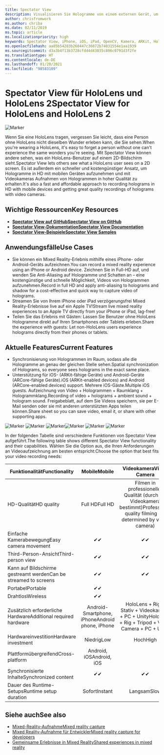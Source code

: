 ```yaml
---
title: Spectator View
description: Visualisieren Sie Hologramme von einem externen Gerät, um ein Mixed-Reality-Erlebnis auf einem externen Display zu darzustellen oder aufzunehmen.
author: chrisfromwork
ms.author: chriba
ms.date: 02/11/2019
ms.topic: article
ms.localizationpriority: high
keywords: Spectator View, iPhone, iOS, iPad, OpenCV, Kamera, ARKit, HoloLens, Mixed Reality, MixedRealityToolkit, Demo, aufzeichnen
ms.openlocfilehash: aa85b54283b260447c36072b74031554e1aa1939
ms.sourcegitcommit: d3a3b4f13b3728cfdd4d43035c806c0791d3f2fe
ms.translationtype: HT
ms.contentlocale: de-DE
ms.lasthandoff: 01/20/2021
ms.locfileid: "98583109"
---
```

# <a name="spectator-view-for-hololens-and-hololens-2"></a><span data-ttu-id="da790-104">Spectator View für HoloLens und HoloLens 2</span><span class="sxs-lookup"><span data-stu-id="da790-104">Spectator View for HoloLens and HoloLens 2</span></span>

![Marker](images/SpecViewPhoneHero.jpg)

<span data-ttu-id="da790-106">Wenn Sie eine HoloLens tragen, vergessen Sie leicht, dass eine Person ohne HoloLens nicht dieselben Wunder erleben kann, die Sie sehen.</span><span class="sxs-lookup"><span data-stu-id="da790-106">When you're wearing a HoloLens, it's easy to forget a person without one can't experience the same wonders you're seeing.</span></span> <span data-ttu-id="da790-107">Mit Spectator View können andere sehen, was ein HoloLens-Benutzer auf einem 2D-Bildschirm sieht.</span><span class="sxs-lookup"><span data-stu-id="da790-107">Spectator View lets others see what a HoloLens user sees on a 2D screen.</span></span> <span data-ttu-id="da790-108">Es ist außerdem ein schneller und kostengünstiger Ansatz, um Hologramme in HD mit mobilen Geräten aufzunehmen und mit Videokameras Aufnahmen von Hologrammen in hoher Qualität zu erhalten.</span><span class="sxs-lookup"><span data-stu-id="da790-108">It's also a fast and affordable approach to recording holograms in HD with mobile devices and getting great quality recordings of holograms with video cameras.</span></span>

## <a name="key-resources"></a><span data-ttu-id="da790-109">Wichtige Ressourcen</span><span class="sxs-lookup"><span data-stu-id="da790-109">Key Resources</span></span>

* [<span data-ttu-id="da790-110">**Spectator View auf GitHub**</span><span class="sxs-lookup"><span data-stu-id="da790-110">**Spectator View on GitHub**</span></span>](https://github.com/microsoft/MixedReality-SpectatorView)
* [<span data-ttu-id="da790-111">**Spectator View-Dokumentation**</span><span class="sxs-lookup"><span data-stu-id="da790-111">**Spectator View Documentation**</span></span>](https://microsoft.github.io/MixedReality-SpectatorView/README.html)
* [<span data-ttu-id="da790-112">**Spectator View-Beispiele**</span><span class="sxs-lookup"><span data-stu-id="da790-112">**Spectator View Samples**</span></span>](https://github.com/microsoft/MixedReality-SpectatorView/tree/master/samples)

## <a name="use-cases"></a><span data-ttu-id="da790-113">Anwendungsfälle</span><span class="sxs-lookup"><span data-stu-id="da790-113">Use Cases</span></span>

* <span data-ttu-id="da790-114">Sie können ein Mixed Reality-Erlebnis mithilfe eines iPhone- oder Android-Geräts aufzeichnen.</span><span class="sxs-lookup"><span data-stu-id="da790-114">You can record a mixed reality experience using an iPhone or Android device.</span></span> <span data-ttu-id="da790-115">Zeichnen Sie in Full-HD auf, und wenden Sie Anti-Aliasing auf Hologramme und Schatten an – eine kostengünstige und schnelle Möglichkeit, Videos von Hologrammen aufzunehmen.</span><span class="sxs-lookup"><span data-stu-id="da790-115">Record in full HD and apply anti-aliasing to holograms and shadow for a cost-effective and quick way to capture video of holograms.</span></span>
* <span data-ttu-id="da790-116">Streamen Sie von Ihrem iPhone oder iPad verzögerungsfrei Mixed Reality-Erlebnisse live auf ein Apple TV!</span><span class="sxs-lookup"><span data-stu-id="da790-116">Stream live mixed reality experiences to an Apple TV directly from your iPhone or iPad, lag-free!</span></span>
* <span data-ttu-id="da790-117">Teilen Sie das Erlebnis mit Gästen: Lassen Sie Benutzer ohne HoloLens Hologramme direkt auf Ihren Smartphones oder Tablets erleben.</span><span class="sxs-lookup"><span data-stu-id="da790-117">Share the experience with guests: Let non-HoloLens users experience holograms directly from their phones or tablets.</span></span>

## <a name="current-features"></a><span data-ttu-id="da790-118">Aktuelle Features</span><span class="sxs-lookup"><span data-stu-id="da790-118">Current Features</span></span>

* <span data-ttu-id="da790-119">Synchronisierung von Hologrammen im Raum, sodass alle die Hologramme an genau der gleichen Stelle sehen.</span><span class="sxs-lookup"><span data-stu-id="da790-119">Spatial synchronization of Holograms, so everyone sees holograms in the exact same place.</span></span>
* <span data-ttu-id="da790-120">Unterstützung für iOS- (ARKit-fähige Geräte) und Android-Geräte (ARCore-fähige Geräte).</span><span class="sxs-lookup"><span data-stu-id="da790-120">iOS (ARKit-enabled devices) and Android (ARCore-enabled devices) support.</span></span>
<span data-ttu-id="da790-121">Mehrere iOS-Gäste.</span><span class="sxs-lookup"><span data-stu-id="da790-121">Multiple iOS guests.</span></span>
<span data-ttu-id="da790-122">Aufzeichnung von Video + Hologrammen + Raumklang + Hologrammklang.</span><span class="sxs-lookup"><span data-stu-id="da790-122">Recording of video + holograms + ambient sound + hologram sound.</span></span>
<span data-ttu-id="da790-123">Freigabeblatt, auf dem Sie Videos speichern, sie per E-Mail senden oder sie mit anderen unterstützten Apps teilen können.</span><span class="sxs-lookup"><span data-stu-id="da790-123">Share sheet so you can save video, email it, or share with other supporting apps.</span></span>

<span data-ttu-id="da790-124">![Marker](images/SpecViewPhoneDemo.jpg)
![Marker](images/hololensspectatorview-500px.jpg) ![Marker](images/spectatorview-300px.png)</span><span class="sxs-lookup"><span data-stu-id="da790-124">![Marker](images/SpecViewPhoneDemo.jpg)
![Marker](images/hololensspectatorview-500px.jpg) ![Marker](images/spectatorview-300px.png)</span></span>

<span data-ttu-id="da790-125">In der folgenden Tabelle sind verschiedene Funktionen von Spectator View aufgeführt.</span><span class="sxs-lookup"><span data-stu-id="da790-125">The following table shows different Spectator View functionality and their capabilities.</span></span> <span data-ttu-id="da790-126">Wählen Sie die Option aus, die Ihren Anforderungen an Videoaufzeichnung am besten entspricht:</span><span class="sxs-lookup"><span data-stu-id="da790-126">Choose the option that best fits your video recording needs:</span></span>

|      <span data-ttu-id="da790-127">Funktionalität</span><span class="sxs-lookup"><span data-stu-id="da790-127">Functionality</span></span>                                | <span data-ttu-id="da790-128">Mobile</span><span class="sxs-lookup"><span data-stu-id="da790-128">Mobile</span></span>                  |                    <span data-ttu-id="da790-129">Videokamera</span><span class="sxs-lookup"><span data-stu-id="da790-129">Video Camera</span></span>              |
|--------------------------------------|:-----------------------:|:-------------------------------------------:|
| <span data-ttu-id="da790-130">HD-Qualität</span><span class="sxs-lookup"><span data-stu-id="da790-130">HD quality</span></span>                           |         <span data-ttu-id="da790-131">Full HD</span><span class="sxs-lookup"><span data-stu-id="da790-131">Full HD</span></span>         |        <span data-ttu-id="da790-132">Filmen in professioneller Qualität (durch die Videokamera bestimmt)</span><span class="sxs-lookup"><span data-stu-id="da790-132">Professional quality filming (as determined by video camera)</span></span>      |
| <span data-ttu-id="da790-133">Einfache Kamerabewegung</span><span class="sxs-lookup"><span data-stu-id="da790-133">Easy camera movement</span></span>                 |            <span data-ttu-id="da790-134">✔</span><span class="sxs-lookup"><span data-stu-id="da790-134">✔</span></span>            |                      <span data-ttu-id="da790-135">✔</span><span class="sxs-lookup"><span data-stu-id="da790-135">✔</span></span>                      |
| <span data-ttu-id="da790-136">Third-Person-Ansicht</span><span class="sxs-lookup"><span data-stu-id="da790-136">Third-person view</span></span>                    |            <span data-ttu-id="da790-137">✔</span><span class="sxs-lookup"><span data-stu-id="da790-137">✔</span></span>            |                      <span data-ttu-id="da790-138">✔</span><span class="sxs-lookup"><span data-stu-id="da790-138">✔</span></span>                      |
| <span data-ttu-id="da790-139">Kann auf Bildschirme gestreamt werden</span><span class="sxs-lookup"><span data-stu-id="da790-139">Can be streamed to screens</span></span>           |            <span data-ttu-id="da790-140">✔</span><span class="sxs-lookup"><span data-stu-id="da790-140">✔</span></span>            |                      <span data-ttu-id="da790-141">✔</span><span class="sxs-lookup"><span data-stu-id="da790-141">✔</span></span>                      |
| <span data-ttu-id="da790-142">Portabel</span><span class="sxs-lookup"><span data-stu-id="da790-142">Portable</span></span>                             |            <span data-ttu-id="da790-143">✔</span><span class="sxs-lookup"><span data-stu-id="da790-143">✔</span></span>            |                                             |
| <span data-ttu-id="da790-144">Drahtlos</span><span class="sxs-lookup"><span data-stu-id="da790-144">Wireless</span></span>                             |            <span data-ttu-id="da790-145">✔</span><span class="sxs-lookup"><span data-stu-id="da790-145">✔</span></span>            |                                             |
| <span data-ttu-id="da790-146">Zusätzlich erforderliche Hardware</span><span class="sxs-lookup"><span data-stu-id="da790-146">Additional required hardware</span></span>         |     <span data-ttu-id="da790-147">Android-Smartphone, iPhone</span><span class="sxs-lookup"><span data-stu-id="da790-147">Android phone, iPhone</span></span>    | <span data-ttu-id="da790-148">HoloLens + Rig + Stativ + Videokamera + PC + Unity</span><span class="sxs-lookup"><span data-stu-id="da790-148">HoloLens + Rig + Tripod + Video Camera + PC + Unity</span></span> |
| <span data-ttu-id="da790-149">Hardwareinvestition</span><span class="sxs-lookup"><span data-stu-id="da790-149">Hardware investment</span></span>                  |           <span data-ttu-id="da790-150">Niedrig</span><span class="sxs-lookup"><span data-stu-id="da790-150">Low</span></span>            |                     <span data-ttu-id="da790-151">Hoch</span><span class="sxs-lookup"><span data-stu-id="da790-151">High</span></span>                    |
| <span data-ttu-id="da790-152">Plattformübergreifend</span><span class="sxs-lookup"><span data-stu-id="da790-152">Cross-platform</span></span>                       |           <span data-ttu-id="da790-153">Android, iOS</span><span class="sxs-lookup"><span data-stu-id="da790-153">Android, iOS</span></span>   |                                             |
| <span data-ttu-id="da790-154">Synchronisierte Inhalte</span><span class="sxs-lookup"><span data-stu-id="da790-154">Synchronized content</span></span>                 |            <span data-ttu-id="da790-155">✔</span><span class="sxs-lookup"><span data-stu-id="da790-155">✔</span></span>            |                      <span data-ttu-id="da790-156">✔</span><span class="sxs-lookup"><span data-stu-id="da790-156">✔</span></span>                      |
| <span data-ttu-id="da790-157">Dauer des Runtime-Setups</span><span class="sxs-lookup"><span data-stu-id="da790-157">Runtime setup duration</span></span>               |         <span data-ttu-id="da790-158">Sofort</span><span class="sxs-lookup"><span data-stu-id="da790-158">Instant</span></span>          |                     <span data-ttu-id="da790-159">Langsam</span><span class="sxs-lookup"><span data-stu-id="da790-159">Slow</span></span>                    |
## <a name="see-also"></a><span data-ttu-id="da790-160">Siehe auch</span><span class="sxs-lookup"><span data-stu-id="da790-160">See also</span></span>

* [<span data-ttu-id="da790-161">Mixed-Reality-Aufnahme</span><span class="sxs-lookup"><span data-stu-id="da790-161">Mixed reality capture</span></span>](/hololens/holographic-photos-and-videos) 
* [<span data-ttu-id="da790-162">Mixed Reality-Aufnahme für Entwickler</span><span class="sxs-lookup"><span data-stu-id="da790-162">Mixed reality capture for developers</span></span>](mixed-reality-capture-for-developers.md)
* [<span data-ttu-id="da790-163">Gemeinsame Erlebnisse in Mixed Reality</span><span class="sxs-lookup"><span data-stu-id="da790-163">Shared experiences in mixed reality</span></span>](shared-experiences-in-mixed-reality.md)